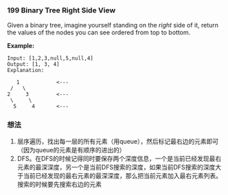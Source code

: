 ### 199 Binary Tree Right Side View

Given a binary tree, imagine yourself standing on the *right* side of it, return the values of the nodes you can see ordered from top to bottom.

**Example:**

```
Input: [1,2,3,null,5,null,4]
Output: [1, 3, 4]
Explanation:

   1            <---
 /   \
2     3         <---
 \     \
  5     4       <---
```

### 想法

1. 层序遍历，找出每一层的所有元素（用queue），然后标记最右边的元素即可（因为queue的元素是有顺序的进出的）
2. DFS。在DFS的时候记得同时要保存两个深度信息，一个是当前已经发现最右元素的最深深度，另一个是当前DFS搜索的深度，如果当前DFS搜索的深度大于当前已经发现的最右元素的最深深度，那么把当前元素加入最右元素列表。搜索的时候要先搜索右边的元素